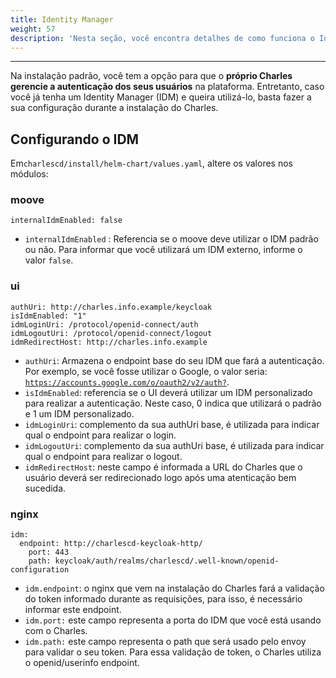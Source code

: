 ```yaml
---
title: Identity Manager
weight: 57
description: 'Nesta seção, você encontra detalhes de como funciona o Identity Manager (IDM).'
---
```


---

Na instalação padrão, você tem a opção para que o **próprio Charles gerencie a autenticação dos seus usuários** na plataforma. Entretanto, caso você já tenha um Identity Manager \(IDM\) e queira utilizá-lo, basta fazer a sua configuração durante a instalação do Charles.

## **Configurando o IDM**

Em`charlescd/install/helm-chart/values.yaml`, altere os valores nos módulos:

### **moove**

```text
internalIdmEnabled: false
```

* `internalIdmEnabled` : Referencia se o moove deve utilizar o IDM padrão ou não. Para informar que você utilizará um IDM externo, informe o valor `false`.

### **ui**

```text
authUri: http://charles.info.example/keycloak
isIdmEnabled: "1"
idmLoginUri: /protocol/openid-connect/auth
idmLogoutUri: /protocol/openid-connect/logout
idmRedirectHost: http://charles.info.example
```

* `authUri`: Armazena o endpoint base do seu IDM que fará a autenticação. Por exemplo, se você fosse utilizar o Google, o valor seria: [`https://accounts.google.com/o/oauth2/v2/auth?`](https://accounts.google.com/o/oauth2/v2/auth?). 
* `isIdmEnabled`: referencia se o UI deverá utilizar um IDM personalizado para realizar a autenticação. Neste caso, 0 indica que utilizará o padrão e 1 um IDM personalizado. 
* `idmLoginUri`: complemento da sua authUri base, é utilizada para indicar qual o endpoint para realizar o login. 
* `idmLogoutUri`: complemento da sua authUri base, é utilizada para indicar qual o endpoint para realizar o logout. 
* `idmRedirectHost`: neste campo é informada a URL do Charles que o usuário deverá ser redirecionado logo após uma atenticação bem sucedida.

### **nginx**

```text
idm:
  endpoint: http://charlescd-keycloak-http/
	port: 443
	path: keycloak/auth/realms/charlescd/.well-known/openid-configuration
```

* `idm.endpoint`: o nginx que vem na instalação do Charles fará a validação do token informado durante as requisições, para isso, é necessário informar este endpoint.
* `idm.port:` este campo representa a porta do IDM que você está usando com o Charles.
* `idm.path:` este campo representa o path que será usado pelo envoy para validar o seu token. Para essa validação de token, o Charles utiliza o openid/userinfo endpoint.

